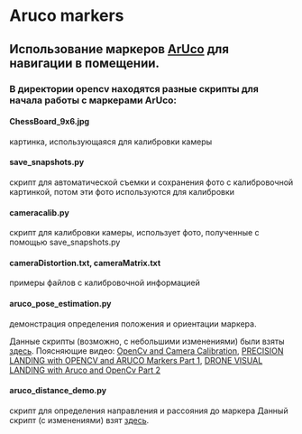 # Aruco markers
## Использование маркеров [ArUco](https://docs.opencv.org/3.2.0/d5/dae/tutorial_aruco_detection.html) для навигации в помещении.

### В директории opencv находятся разные скрипты для начала работы с маркерами ArUco:
#### ChessBoard_9x6.jpg
картинка, использующаяся для калибровки камеры
#### save_snapshots.py
скрипт для автоматической съемки и сохранения фото с калибровочной картинкой, потом эти фото используются для калибровки
#### cameracalib.py
скрипт для калибровки камеры, использует фото, полученные с помощью save_snapshots.py
#### cameraDistortion.txt, cameraMatrix.txt
примеры файлов с калибровочной информацией
#### aruco_pose_estimation.py
демонстрация определения положения и ориентации маркера.

Данные скрипты (возможно, с небольшими изменениями) были взяты [здесь](https://github.com/tizianofiorenzani/how_do_drones_work).
Поясняющие видео: [OpenCv and Camera Calibration](https://www.youtube.com/watch?v=QV1a1G4lL3U), [PRECISION LANDING with OPENCV and ARUCO Markers Part 1](https://www.youtube.com/watch?v=wlT_0fhGrGg), [DRONE VISUAL LANDING with Aruco and OpenCv Part 2](https://www.youtube.com/watch?v=iezU2PR0hBk)

#### aruco_distance_demo.py
скрипт для определения направления и рассояния до маркера
Данный скрипт (с изменениями) взят [здесь](https://gist.github.com/horverno/978559e4e3d3cf04ae3dd56ae3d577ec).
 
